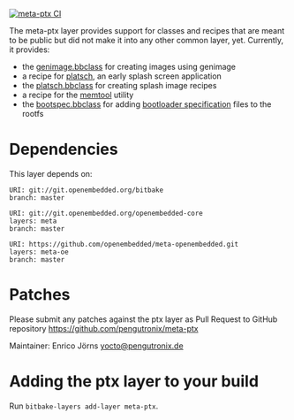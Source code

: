 [![meta-ptx CI](https://github.com/pengutronix/meta-ptx/workflows/meta-ptx%20CI/badge.svg)](https://github.com/pengutronix/meta-ptx/actions?query=workflow%3A%22meta-ptx+CI%22)

The meta-ptx layer provides support for classes and recipes that are meant to
be public but did not make it into any other common layer, yet.
Currently, it provides:

* the [genimage.bbclass](https://github.com/pengutronix/meta-ptx/blob/master/classes-recipe/genimage.bbclass)
  for creating images using genimage
* a recipe for [platsch](https://github.com/pengutronix/platsch), an early splash screen application
* the [platsch.bbclass](https://github.com/pengutronix/meta-ptx/blob/master/classes-recipe/platsch.bbclass)
  for creating splash image recipes
* a recipe for the [memtool](https://github.com/pengutronix/memtool) utility
* the [bootspec.bbclass](https://github.com/pengutronix/meta-ptx/blob/master/classes-recipe/bootspec.bbclass)
  for adding [bootloader specification](https://uapi-group.org/specifications/specs/boot_loader_specification/) files to the rootfs

Dependencies
============

This layer depends on:

    URI: git://git.openembedded.org/bitbake
    branch: master

    URI: git://git.openembedded.org/openembedded-core
    layers: meta
    branch: master

    URI: https://github.com/openembedded/meta-openembedded.git
    layers: meta-oe
    branch: master


Patches
=======

Please submit any patches against the ptx layer as Pull Request to GitHub
repository https://github.com/pengutronix/meta-ptx

Maintainer: Enrico Jörns <yocto@pengutronix.de>


Adding the ptx layer to your build
==================================

Run ``bitbake-layers add-layer meta-ptx``.
